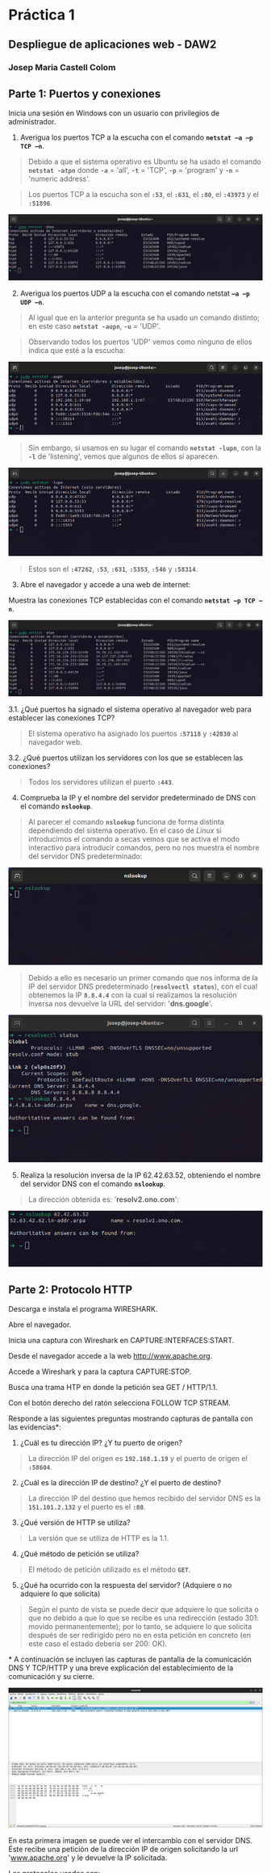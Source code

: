 <style>
  code {
    font-weight: bolder;
    font-family: 'Ubuntu Mono', monospace;
  }
</style>

<h1 style="margin-top: 50%">Práctica 1</h1>

## Despliegue de aplicaciones web - DAW2

### Josep Maria Castell Colom

<div style="page-break-after: always"></div>

## Parte 1: Puertos y conexiones

Inicia una sesión en Windows con un usuario con privilegios de administrador.

1. Averigua los puertos TCP a la escucha con el comando `netstat –a –p TCP –n`.

> Debido a que el sistema operativo es Ubuntu se ha usado el comando `netstat -atpn` donde `-a` = 'all', `-t` = 'TCP', `-p` = 'program' y `-n` = 'numeric address'.

> Los puertos TCP a la escucha son el `:53`, el `:631`, el `:80`, el `:43973` y el `:51896`.

<img src="./actividad1/netstat-atpn-nofirefox.png"/>

2. Averigua los puertos UDP a la escucha con el comando netstat `–a –p UDP –n`.

> Al igual que en la anterior pregunta se ha usado un comando distinto; en este caso `netstat -aupn`, `-u` = 'UDP'.

> Observando todos los puertos 'UDP' vemos como ninguno de ellos indica que esté a la escucha:

<img src="./actividad1/netstat-aupn.png"/>

> Sin embargo, si usamos en su lugar el comando `netstat -lupn`, con la `-l` de 'listening', vemos que algunos de ellos sí aparecen.

<img src="./actividad1/netstat-lupn.png"/>

> Estos son el `:47262`, `:53`, `:631`, `:5353`, `:546` y `:58314`.

3. Abre el navegador y accede a una web de internet:

Muestra las conexiones TCP establecidas con el comando `netstat –p TCP –n`.

<img src="./actividad1/netstat-atpn.png"/>

3.1. ¿Qué puertos ha signado el sistema operativo al navegador web para establecer las conexiones TCP?

> El sistema operativo ha asignado los puertos `:57118` y `:42830` al navegador web.

3.2. ¿Qué puertos utilizan los servidores con los que se establecen las conexiones?

> Todos los servidores utilizan el puerto `:443`.

4. Comprueba la IP y el nombre del servidor predeterminado de DNS con el comando `nslookup`.

> Al parecer el comando `nslookup` funciona de forma distinta dependiendo del sistema operativo. En el caso de _Linux_ si introducimos el comando a secas vemos que se activa el modo interactivo para introducir comandos, pero no nos muestra el nombre del servidor DNS predeterminado:

<img src="./actividad1/nslookup.png"/>

> Debido a ello es necesario un primer comando que nos informa de la IP del servidor DNS predeterminado (`resolvectl status`), con el cual obtenemos la IP `8.8.4.4` con la cual si realizamos la resolución inversa nos devuelve la URL del servidor: '**dns.google**'.

<img src="./actividad1/resolvectl-status-nslookup.png"/>

5. Realiza la resolución inversa de la IP 62.42.63.52, obteniendo el nombre del servidor DNS con el comando `nslookup`.

> La dirección obtenida es: '**resolv2.ono.com**':

<img src="./actividad1/nslookupIP.png"/>

<div style="page-break-after: always"></div>

## Parte 2: Protocolo HTTP

Descarga e instala el programa WIRESHARK.

Abre el navegador.

Inicia una captura con Wireshark en CAPTURE:INTERFACES:START.

Desde el navegador accede a la web http://www.apache.org.

Accede a Wireshark y para la captura CAPTURE:STOP.

Busca una trama HTP en donde la petición sea GET / HTTP/1.1.

Con el botón derecho del ratón selecciona FOLLOW TCP STREAM.

Responde a las siguientes preguntas mostrando capturas de pantalla con las
evidencias\*:

1. ¿Cuál es tu dirección IP? ¿Y tu puerto de origen?

> La dirección IP del origen es `192.168.1.19` y el puerto de origen el `:58604`.

2. ¿Cuál es la dirección IP de destino? ¿Y el puerto de destino?

> La dirección IP del destino que hemos recibido del servidor DNS es la `151.101.2.132` y el puerto es el `:80`.

3. ¿Qué versión de HTTP se utiliza?

> La versión que se utiliza de HTTP es la 1.1.

4. ¿Qué método de petición se utiliza?

> El método de petición utilizado es el método `GET`.

5. ¿Qué ha ocurrido con la respuesta del servidor? (Adquiere o no adquiere lo que solicita)

> Según el punto de vista se puede decir que adquiere lo que solicita o que no debido a que lo que se recibe es una redirección (estado 301: movido permanentemente); por lo tanto, se adquiere lo que solicita después de ser redirigido pero no en esta petición en concreto (en este caso el estado deberia ser 200: OK).

\* A continuación se incluyen las capturas de pantalla de la comunicación DNS Y TCP/HTTP y una breve explicación del establecimiento de la comunicación y su cierre.

<img src="./actividad2/wireshark-dns.png"/>

En esta primera imagen se puede ver el intercambio con el servidor DNS.
Éste recibe una petición de la dirección IP de origen solicitando la url 'www.apache.org' y le devuelve la IP solicitada.

Los protocolos usados son:  
DNS -> UDP -> IP -> Eth

<img src="./actividad2/wireshark-http.png"/>

En la segunda imagen se aprecia la comunicación TCP con el intercambio de peticiones y respuestas HTTP y el fin de la comunicación TCP.

En primer lugar se ve como se establece la comunicacion con [SYN] - [SYN, ACK] - [ACK].

Después la IP de origen solicita los recursos HTTP y la IP de destino se los entrega.

Para finalizar se cierra la comunicación con [FIN, ACK].

En esta ocasión se usan los protocolos:  
HTTP -> TCP -> IP -> Eth

<div style="page-break-after: always;"></div>

### **Diagrama de secuencia de la comunicación DNS - TCP/HTTP**

```mermaid
sequenceDiagram
    participant IP origen
    Note over IP origen: 192.168.1.19
    participant IP destino
    Note over IP destino: 151.101.2.132
    Note over Servidor DNS: 8.8.4.4
    rect rgb(200, 10, 255)
    Note right of IP origen: DNS
    IP origen->>+Servidor DNS: [www.apache.org]
    Servidor DNS->>-IP origen: [151.101.2.132]
    end
    rect rgb(10, 200, 200)
    Note right of IP origen: TCP
    IP origen->>+IP destino: [SYN]
    IP destino->>IP origen: [SYN, ACK]
    IP origen->>IP destino: [SYN]
    rect rgb(200, 200, 10)
    Note right of IP origen: HTTP
    IP origen->>IP destino: GET / HTTP/1.1
    IP destino->>IP origen: [ACK]
    IP destino->>IP origen: HTTP/1.1 301 Moved Permanently
    end
    IP origen->>IP destino: [ACK]
    IP origen->>IP destino: [FIN, ACK]
    IP destino->>IP origen: [FIN, ACK]
    IP origen->>IP destino: [ACK]
    IP destino->>-IP origen: [ACK]
    end
```
